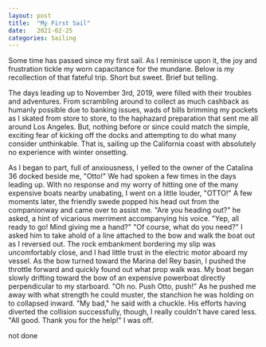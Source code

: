 ```yaml
---
layout: post
title:  "My First Sail"
date:   2021-02-25
categories: Sailing
---
```


Some time has passed since my first sail. As I reminisce upon it, the joy and frustration tickle my worn capacitance for the mundane. Below is my recollection of that fateful trip. Short but sweet. Brief but telling.

The days leading up to November 3rd, 2019, were filled with their troubles and adventures. From scrambling around to collect as much cashback as humanly possible due to banking issues, wads of bills brimming my pockets as I skated from store to store, to the haphazard preparation that sent me all around Los Angeles. But, nothing before or since could match the simple, exciting fear of kicking off the docks and attempting to do what many consider unthinkable. That is, sailing up the California coast with absolutely no experience with winter onsetting.

As I began to part, full of anxiousness, I yelled to the owner of the Catalina 36 docked beside me, "Otto!" We had spoken a few times in the days leading up. With no response and my worry of hitting one of the many expensive boats nearby unabating, I went on a little louder, "OTTO!" A few moments later, the friendly swede popped his head out from the companionway and came over to assist me. "Are you heading out?" he asked, a hint of vicarious merriment accompanying his voice. "Yep, all ready to go! Mind giving me a hand?" "Of course, what do you need?" I asked him to take ahold of a line attached to the bow and walk the boat out as I reversed out. The rock embankment bordering my slip was uncomfortably close, and I had little trust in the electric motor aboard my vessel. As the bow turned toward the Marina del Rey basin, I pushed the throttle forward and quickly found out what prop walk was. My boat began slowly drifting toward the bow of an expensive powerboat directly perpendicular to my starboard. "Oh no. Push Otto, push!" As he pushed me away with what strength he could muster, the stanchion he was holding on to collapsed inward. "My bad," he said with a chuckle. His efforts having diverted the collision successfully, though, I really couldn't have cared less. "All good. Thank you for the help!" I was off.

not done